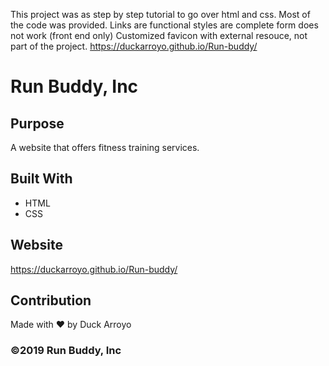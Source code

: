 This project was as step by step tutorial to go over html and css. Most of the code was provided.
Links are functional
styles are complete
form does not work (front end only)
Customized favicon with external resouce, not part of the project.
https://duckarroyo.github.io/Run-buddy/

# Run Buddy, Inc

## Purpose
A website that offers fitness training services. 

## Built With
* HTML
* CSS

## Website
https://duckarroyo.github.io/Run-buddy/

## Contribution
Made with ❤️ by Duck Arroyo

### ©️2019 Run Buddy, Inc